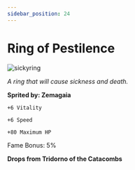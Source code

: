```yaml
---
sidebar_position: 24
---
```


# Ring of Pestilence

![sickyring](https://vwiki.valorserver.com/api/item/picture/ring%20of%20pestilence)

<i>A ring that will cause sickness and death.</i>

**Sprited by: Zemagaia**

    +6 Vitality
    
    +6 Speed
    
    +80 Maximum HP
    
Fame Bonus: 5%

**Drops from Tridorno of the Catacombs**
